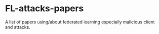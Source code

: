 # FL-attacks-papers
A list of papers using/about federated learning especially malicious client and attacks.
